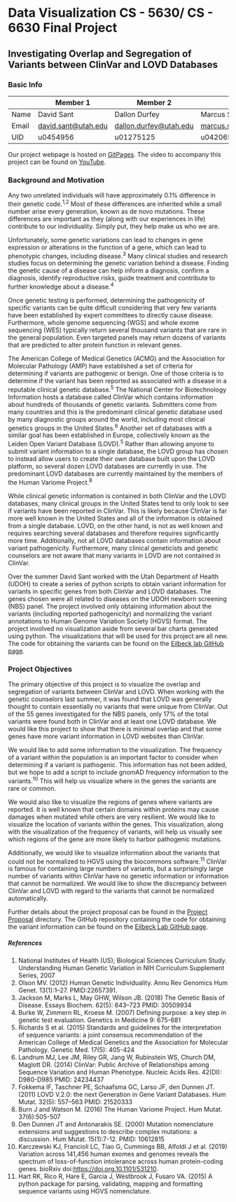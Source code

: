 
# **Data Visualization CS - 5630/ CS - 6630 Final Project**
## Investigating Overlap and Segregation of Variants between ClinVar and LOVD Databases

### Basic Info

|   	| Member 1| Member 2| Member 3|
|---	|---	|---	|---	|
|Name|David Sant|Dallon Durfey|Marcus Stucki|
|Email|david.sant@utah.edu|dallon.durfey@utah.edu|marcus.stucki@hsc.utah.edu|
|UID|u0454956|u01275125|u0420655|

Our project webpage is hosted on [GitPages](https://davidwsant.github.io/dataviscourse-clinvar_lovd_overlap/).
The video to accompany this project can be found on [YouTube](https://youtu.be/ChWy0Gjzrso).

### Background and Motivation

Any two unrelated individuals will have approximately 0.1% difference in their genetic code.<sup>1,2</sup> Most of these differences are inherited while a small number arise every generation, known as de novo mutations. These differences are important as they (along with our experiences in life) contribute to our individuality. Simply put, they help make us who we are.

Unfortunately, some genetic variations can lead to changes in gene expression or alterations in the function of a gene, which can lead to phenotypic changes, including disease.<sup>3</sup> Many clinical studies and research studies focus on determining the genetic variation behind a disease. Finding the genetic cause of a disease can help inform a diagnosis, confirm a diagnosis, identify reproductive risks, guide treatment and contribute to further knowledge about a disease.<sup>4</sup>  

Once genetic testing is performed, determining the pathogenicity of specific variants can be quite difficult considering that very few variants have been established by expert committees to directly cause disease. Furthermore, whole genome sequencing (WGS) and whole exome sequencing (WES) typically return several thousand variants that are rare in the general population. Even targeted panels may return dozens of variants that are predicted to alter protein function in relevant genes.

The American College of Medical Genetics (ACMG) and the Association for Molecular Pathology (AMP) have established a set of criteria for determining if variants are pathogenic or benign. One of those criteria is to determine if the variant has been reported as associated with a disease in a reputable clinical genetic database.<sup>5</sup> The National Center for Biotechnology Information hosts a database called ClinVar which contains information about hundreds of thousands of genetic variants. Submitters come from many countries and this is the predominant clinical genetic database used by many diagnostic groups around the world, including most clinical genetics groups in the United States.<sup>6</sup> Another set of databases with a similar goal has been established in Europe, collectively known as the Leiden Open Variant Database (LOVD).<sup>5</sup> Rather than allowing anyone to submit variant information to a single database, the LOVD group has chosen to instead allow users to create their own database built upon the LOVD platform, so several dozen LOVD databases are currently in use. The predominant LOVD databases are currently maintained by the members of the Human Variome Project.<sup>8</sup>


While clinical genetic information is contained in both ClinVar and the LOVD databases, many clinical groups in the United States tend to only look to see if variants have been reported in ClinVar. This is likely because ClinVar is far more well known in the United States and all of the information is obtained from a single database. LOVD, on the other hand, is not as well known and requires searching several databases and therefore requires significantly more time. Additionally, not all LOVD databases contain information about variant pathogenicity. Furthermore, many clinical geneticists and genetic counselors are not aware that many variants in LOVD are not contained in ClinVar.


Over the summer David Sant worked with the Utah Department of Health (UDOH) to create a series of python scripts to obtain variant information for variants in specific genes from both ClinVar and LOVD databases. The genes chosen were all related to diseases on the UDOH newborn screening (NBS) panel. The project involved only obtaining information about the variants (including reported pathogenicity) and normalizing the variant annotations to Human Genome Variation Society (HGVS) format. The project involved no visualization aside from several bar charts generated using python. The visualizations that will be used for this project are all new. The code for obtaining the variants can be found on the [Eilbeck lab GitHub page](https://github.com/eilbecklab/Utah-DOH-newborn-screening).


### Project Objectives

The primary objective of this project is to visualize the overlap and segregation of variants between ClinVar and LOVD. When working with the genetic counselors last summer, it was found that LOVD was generally thought to contain essentially no variants that were unique from ClinVar. Out of the 55 genes investigated for the NBS panels, only 17% of the total variants were found both in ClinVar and at least one LOVD database. We would like this project to show that there is minimal overlap and that some genes have more variant information in LOVD websites than ClinVar.


We would like to add some information to the visualization. The frequency of a variant within the population is an important factor to consider when determining if a variant is pathogenic. This information has not been added, but we hope to add a script to include gnomAD frequency information to the variants.<sup>10</sup> This will help us visualize where in the genes the variants are rare or common.

We would also like to visualize the regions of genes where variants are reported. It is well known that certain domains within proteins may cause damages when mutated while others are very resilient. We would like to visualize the location of variants within the genes. This visualization, along with the visualization of the frequency of variants, will help us visually see which regions of the gene are more likely to harbor pathogenic mutations.

Additionally, we would like to visualize information about the variants that could not be normalized to HGVS using the biocommons software.<sup>11</sup> ClinVar is famous for containing large numbers of variants, but a surprisingly large number of variants within ClinVar have no genetic information or information that cannot be normalized. We would like to show the discrepancy between ClinVar and LOVD with regard to the variants that cannot be normalized automatically.

Further details about the project proposal can be found in the [Project Proposal](project-proposal) directory. The GitHub repository containing the code for obtaining the variant information can be found on the [Eilbeck Lab GitHub page](https://github.com/eilbecklab/Utah-DOH-newborn-screening).


##### References

1. National Institutes of Health (US); Biological Sciences Curriculum Study. Understanding Human Genetic Variation in NIH Curriculum Supplement Series, 2007
2. Olson MV. (2012) Human Genetic Individuality. Annu Rev Genomics Hum Genet. 13(1):1–27. PMID:22657391.
3. Jackson M, Marks L, May GHW, Wilson JB. (2018) The Genetic Basis of Disease. Essays Biochem. 62(5): 643–723 PMID: 30509934
4. Burke W, Zimmern RL, Kroese M. (2007) Defining purpose: a key step in genetic test evaluation. Genetics in Medicine 9: 675-681
5. Richards S et al. (2015) Standards and guidelines for the interpretation of sequence variants: a joint consensus recommendation of the American College of Medical Genetics and the Association for Molecular Pathology. Genetic Med. 17(5): 405-424
6. Landrum MJ, Lee JM, Riley GR, Jang W, Rubinstein WS, Church DM, Maglott DR. (2014) ClinVar: Public Archive of Relationships among Sequence Variation and Human Phenotype. Nucleic Acids Res. 42(DI): D980-D985 PMID: 24234437
7. Fokkema IF, Taschner PE, Schaafsma GC, Larso JF, den Dunnen JT. (2011) LOVD V.2.0: the next Generation in Gene Variant Databases. Hum Mutat. 32(5): 557–563 PMID: 21520333
8. Burn J and Watson M. (2016) The Human Variome Project. Hum Mutat. 37(6):505-507
9. Den Dunnen JT and Antonarakis SE. (2000)  Mutation nomenclature extensions and suggestions to describe complex mutations: a discussion. Hum Mutat. 15(1):7-12. PMID: 10612815
10. Karczewski KJ, Francioli LC, Tiao G, Cummings BB, Alfoldi J et al. (2019) Variation across 141,456 human exomes and genomes reveals the spectrum of loss-of-function intolerance across human protein-coding genes. bioRxiv doi:https://doi.org.10.1101/531210.
11. Hart RK, Rico R, Hare E, Garcia J, Westbrook J, Fusaro VA. (2015) A python package for parsing, validating, mapping and formatting sequence variants using HGVS nomenclature.



```python

```
